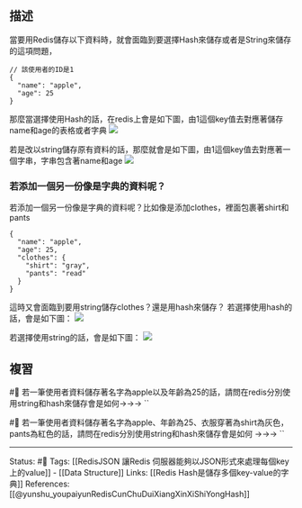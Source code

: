 ## 描述

當要用Redis儲存以下資料時，就會面臨到要選擇Hash來儲存或者是String來儲存
的這項問題，

```
// 該使用者的ID是1
{
  "name": "apple",
  "age": 25
}
```



那麼當選擇使用Hash的話，在redis上會是如下圖，由1這個key值去對應著儲存name和age的表格或者字典
![](https://res.cloudinary.com/dqfxgtyoi/image/upload/v1653497773/blog/database/redis/key-to-userhash_o7vjlv.png)

若是改以string儲存原有資料的話，那麼就會是如下圖，由1這個key值去對應著一個字串，字串包含著name和age
![](https://res.cloudinary.com/dqfxgtyoi/image/upload/v1653497773/blog/database/redis/key-to-string_ks1slg.png)


### 若添加一個另一份像是字典的資料呢？
若添加一個另一份像是字典的資料呢？比如像是添加clothes，裡面包裹著shirt和pants
```
{
  "name": "apple",
  "age": 25,
  "clothes": {
    "shirt": "gray",
    "pants": "read"
  }
}
```

這時又會面臨到要用string儲存clothes？還是用hash來儲存？
若選擇使用hash的話，會是如下圖：
![](https://res.cloudinary.com/dqfxgtyoi/image/upload/v1653497774/blog/database/redis/key-to-userhash-and-clotheshash_m27vwx.png)

若選擇使用string的話，會是如下圖：
![](https://res.cloudinary.com/dqfxgtyoi/image/upload/v1653497774/blog/database/redis/key-to-userhash-and-string_a5ze0l.png)


## 複習

#🧠 若一筆使用者資料儲存著名字為apple以及年齡為25的話，請問在redis分別使用string和hash來儲存會是如何->->-> ``
<!--SR:!2022-06-08,10,250-->

#🧠 若一筆使用者資料儲存著名字為apple、年齡為25、衣服穿著為shirt為灰色，pants為紅色的話，請問在redis分別使用string和hash來儲存會是如何 ->->-> ``
<!--SR:!2022-06-24,19,250-->


---
Status: #🌱 
Tags:
[[RedisJSON 讓Redis 伺服器能夠以JSON形式來處理每個key上的value]] - [[Data Structure]]
Links:
[[Redis Hash是儲存多個key-value的字典]]
References:
[[@yunshu_youpaiyunRedisCunChuDuiXiangXinXiShiYongHash]]